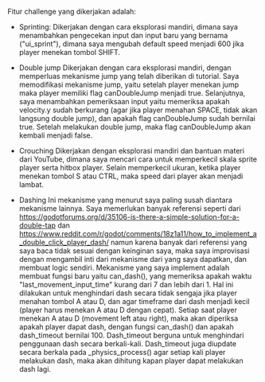 Fitur challenge yang dikerjakan adalah:
- Sprinting:
    Dikerjakan dengan cara eksplorasi mandiri, dimana saya menambahkan pengecekan input dan input baru yang bernama ("ui_sprint"), dimana saya mengubah default speed menjadi 600 jika player menekan tombol SHIFT.

- Double jump
    Dikerjakan dengan cara eksplorasi mandiri, dengan memperluas mekanisme jump yang telah diberikan di tutorial. Saya memodifikasi mekanisme jump, yaitu setelah player menekan jump maka player memiliki flag canDoubleJump menjadi true. Selanjutnya, saya menambahkan pemeriksaan input yaitu memeriksa apakah velocity.y sudah berkurang (agar jika player menahan SPACE, tidak akan langsung double jump), dan apakah flag canDoubleJump sudah bernilai true. Setelah melakukan double jump, maka flag canDoubleJump akan kembali menjadi false.

- Crouching
    Dikerjakan dengan eksplorasi mandiri dan bantuan materi dari YouTube, dimana saya mencari cara untuk memperkecil skala sprite player serta hitbox player. Selain memperkecil ukuran, ketika player menekan tombol S atau CTRL, maka speed dari player akan menjadi lambat.

- Dashing
    Ini mekanisme yang menurut saya paling susah diantara mekanisme lainnya. Saya memerlukan banyak referensi seperti dari https://godotforums.org/d/35106-is-there-a-simple-solution-for-a-double-tap dan https://www.reddit.com/r/godot/comments/18z1a11/how_to_implement_a_double_click_player_dash/ namun karena banyak dari referensi yang saya baca tidak sesuai dengan keinginan saya, maka saya improvisasi dengan mengambil inti dari mekanisme dari yang saya dapatkan, dan membuat logic sendiri. Mekanisme yang saya implement adalah membuat fungsi baru yaitu can_dash(), yang memeriksa apakah waktu "last_movement_input_time" kurang dari 7 dan lebih dari 1. Hal ini dilakukan untuk menghindari dash secara tidak sengaja jika player menahan tombol A atau D, dan agar timeframe dari dash menjadi kecil (player harus menekan A atau D dengan cepat). Setiap saat player menekan A atau D (movement left atau right), maka akan diperiksa apakah player dapat dash, dengan fungsi can_dash() dan apakah dash_timeout bernilai 100. Dash_timeout berguna untuk menghindari penggunaan dash secara berkali-kali. Dash_timeout juga diupdate secara berkala pada _physics_process() agar setiap kali player melakukan dash, maka akan dihitung kapan player dapat melakukan dash lagi.
